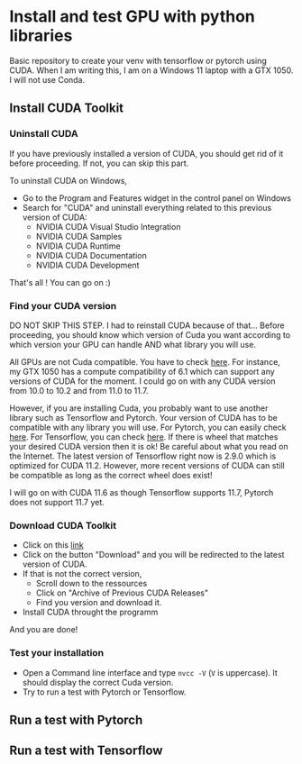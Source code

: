 # Install and test GPU with python libraries

Basic repository to create your venv with tensorflow or pytorch using CUDA. When I am writing this, I am on a Windows 11 laptop with a GTX 1050. I will not use Conda. 

## Install CUDA Toolkit

### Uninstall CUDA

If you have previously installed a version of CUDA, you should get rid of it before proceeding. If not, you can skip this part.

To uninstall CUDA on Windows,
- Go to the Program and Features widget in the control panel on Windows 
- Search for "CUDA" and uninstall everything related to this previous version of CUDA:
  - NVIDIA CUDA Visual Studio Integration
  - NVIDIA CUDA Samples
  - NVIDIA CUDA Runtime
  - NVIDIA CUDA Documentation
  - NVIDIA CUDA Development

That's all ! You can go on :)


### Find your CUDA version

DO NOT SKIP THIS STEP. I had to reinstall CUDA because of that... Before proceeding, you should know which version of Cuda you want according to which version your GPU can handle AND what library you will use. 

All GPUs are not Cuda compatible. You have to check [here](https://en.wikipedia.org/wiki/CUDA#GPUs_supported). For instance, my GTX 1050 has a compute compatibility of 6.1 which can support any versions of CUDA for the moment. I could go on with any CUDA version from 10.0 to 10.2 and from 11.0 to 11.7. 

However, if you are installing Cuda, you probably want to use another library such as Tensorflow and Pytorch. Your version of CUDA has to be compatible with any library you will use. 
For Pytorch, you can easily check [here](https://pytorch.org/get-started/locally/). 
For Tensorflow, you can check [here](https://docs.nvidia.com/deeplearning/frameworks/tensorflow-wheel-release-notes/overview.html#overview). If there is wheel that matches your desired CUDA version then it is ok! Be careful about what you read on the Internet. The latest version of Tensorflow right now is 2.9.0 which is optimized for CUDA 11.2. However, more recent versions of CUDA can still be compatible as long as the correct wheel does exist! 

I will go on with CUDA 11.6 as though Tensorflow supports 11.7, Pytorch does not support 11.7 yet. 

### Download CUDA Toolkit 

- Click on this [link](https://developer.nvidia.com/cuda-toolkit) 
- Click on the button "Download" and you will be redirected to the latest version of CUDA. 
- If that is not the correct version, 
  - Scroll down to the ressources
  - Click on "Archive of Previous CUDA Releases"
  - Find you version and download it. 
- Install CUDA throught the programm 

And you are done!

### Test your installation

- Open a Command line interface and type `nvcc -V` (`V` is uppercase). It should display the correct Cuda version. 
- Try to run a test with Pytorch or Tensorflow.

## Run a test with Pytorch


## Run a test with Tensorflow 

